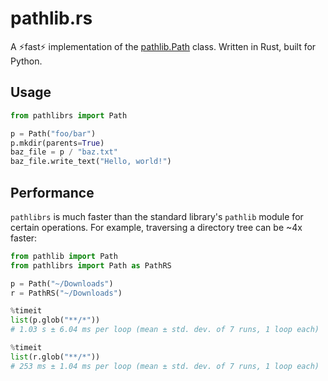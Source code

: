 # pathlib.rs

A ⚡️fast⚡️ implementation of the [pathlib.Path](https://docs.python.org/3/library/pathlib.html) class.
Written in Rust, built for Python.

## Usage

```python
from pathlibrs import Path

p = Path("foo/bar")
p.mkdir(parents=True)
baz_file = p / "baz.txt"
baz_file.write_text("Hello, world!")
```

## Performance

`pathlibrs` is much faster than the standard library's `pathlib` module
for certain operations. For example, traversing a directory tree can be
~4x faster:

```python
from pathlib import Path
from pathlibrs import Path as PathRS

p = Path("~/Downloads")
r = PathRS("~/Downloads")

%timeit
list(p.glob("**/*"))
# 1.03 s ± 6.04 ms per loop (mean ± std. dev. of 7 runs, 1 loop each)

%timeit
list(r.glob("**/*"))
# 253 ms ± 1.04 ms per loop (mean ± std. dev. of 7 runs, 1 loop each)
```
